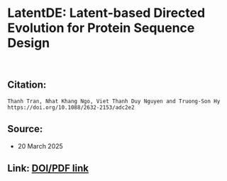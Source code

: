 # LatentDE: Latent-based Directed Evolution for Protein Sequence Design

<br>

## Citation: 
```
Thanh Tran, Nhat Khang Ngo, Viet Thanh Duy Nguyen and Truong-Son Hy
https://doi.org/10.1088/2632-2153/adc2e2 
```

## Source:
  - 20 March 2025

## Link: [DOI/PDF link](https://doi.org/10.1088/2632-2153/adc2e2 )
